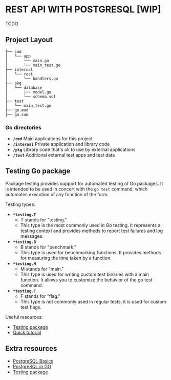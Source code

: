 # REST API WITH POSTGRESQL **[WIP]**

TODO

## Project Layout

```
├── cmd
│   └── app
│       └── main.go
│       └── main_test.go
├── internal
│   └── rest
│       └── handlers.go
├── pkg
│   └── database
│       ├── model.go
│       └── schema.sql
├── test
│   └── main_test.go
├── go.mod
├── go.sum
```

### Go directories

- **`/cmd`**
Main applications for this project
- **`/internal`**
Private application and library code
- **`/pkg`**
Library code that's ok to use by external applications
- **`/test`**
Additional external test apps and test data

## Testing Go package

Package testing provides support for automated testing of Go packages. It is intended to be used in concert with the `go test` command, which automates execution of any function of the form. 

Testing types:

- **`*testing.T`**
    - T stands for "testing."
    - This type is the most commonly used in Go testing. It represents a testing context and provides methods to report test failures and log messages.
- **`*testing.B`**
    - B stands for "benchmark."
    - This type is used for benchmarking functions. It provides methods for measuring the time taken by a function.
- **`*testing.M`**
    - M stands for "main."
    - This type is used for writing custom test binaries with a main function. It allows you to customize the behavior of the go test command.
- **`*testing.F`**
    - F stands for "flag."
    - This type is not commonly used in regular tests; it is used for custom test flags.

Useful resources:

- [Testing package](https://pkg.go.dev/testing)
- [Quick tutorial](https://github.com/golang-standards/project-layout)

## Extra resources

- [PostgreSQL Basics](https://www.w3schools.com/postgresql/index.php)
- [PostgreSQL in GO](https://hevodata.com/learn/golang-postgres/)
- [Testing package](https://www.youtube.com/watch?v=FjkSJ1iXKpg&ab_channel=GolangDojo)
